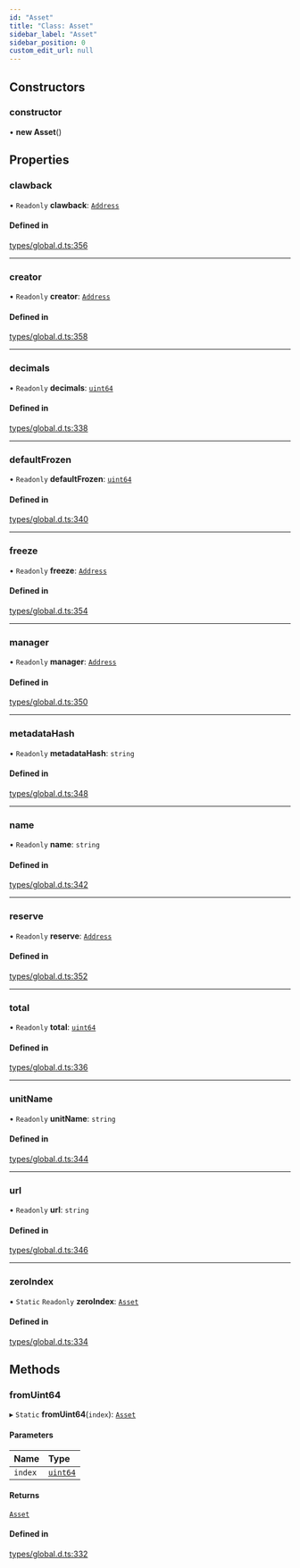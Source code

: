 ```yaml
---
id: "Asset"
title: "Class: Asset"
sidebar_label: "Asset"
sidebar_position: 0
custom_edit_url: null
---
```


## Constructors

### constructor

• **new Asset**()

## Properties

### clawback

• `Readonly` **clawback**: [`Address`](Address.md)

#### Defined in

[types/global.d.ts:356](https://github.com/algorandfoundation/tealscript/blob/ca0f445c/types/global.d.ts#L356)

___

### creator

• `Readonly` **creator**: [`Address`](Address.md)

#### Defined in

[types/global.d.ts:358](https://github.com/algorandfoundation/tealscript/blob/ca0f445c/types/global.d.ts#L358)

___

### decimals

• `Readonly` **decimals**: [`uint64`](../modules.md#uint64)

#### Defined in

[types/global.d.ts:338](https://github.com/algorandfoundation/tealscript/blob/ca0f445c/types/global.d.ts#L338)

___

### defaultFrozen

• `Readonly` **defaultFrozen**: [`uint64`](../modules.md#uint64)

#### Defined in

[types/global.d.ts:340](https://github.com/algorandfoundation/tealscript/blob/ca0f445c/types/global.d.ts#L340)

___

### freeze

• `Readonly` **freeze**: [`Address`](Address.md)

#### Defined in

[types/global.d.ts:354](https://github.com/algorandfoundation/tealscript/blob/ca0f445c/types/global.d.ts#L354)

___

### manager

• `Readonly` **manager**: [`Address`](Address.md)

#### Defined in

[types/global.d.ts:350](https://github.com/algorandfoundation/tealscript/blob/ca0f445c/types/global.d.ts#L350)

___

### metadataHash

• `Readonly` **metadataHash**: `string`

#### Defined in

[types/global.d.ts:348](https://github.com/algorandfoundation/tealscript/blob/ca0f445c/types/global.d.ts#L348)

___

### name

• `Readonly` **name**: `string`

#### Defined in

[types/global.d.ts:342](https://github.com/algorandfoundation/tealscript/blob/ca0f445c/types/global.d.ts#L342)

___

### reserve

• `Readonly` **reserve**: [`Address`](Address.md)

#### Defined in

[types/global.d.ts:352](https://github.com/algorandfoundation/tealscript/blob/ca0f445c/types/global.d.ts#L352)

___

### total

• `Readonly` **total**: [`uint64`](../modules.md#uint64)

#### Defined in

[types/global.d.ts:336](https://github.com/algorandfoundation/tealscript/blob/ca0f445c/types/global.d.ts#L336)

___

### unitName

• `Readonly` **unitName**: `string`

#### Defined in

[types/global.d.ts:344](https://github.com/algorandfoundation/tealscript/blob/ca0f445c/types/global.d.ts#L344)

___

### url

• `Readonly` **url**: `string`

#### Defined in

[types/global.d.ts:346](https://github.com/algorandfoundation/tealscript/blob/ca0f445c/types/global.d.ts#L346)

___

### zeroIndex

▪ `Static` `Readonly` **zeroIndex**: [`Asset`](Asset.md)

#### Defined in

[types/global.d.ts:334](https://github.com/algorandfoundation/tealscript/blob/ca0f445c/types/global.d.ts#L334)

## Methods

### fromUint64

▸ `Static` **fromUint64**(`index`): [`Asset`](Asset.md)

#### Parameters

| Name | Type |
| :------ | :------ |
| `index` | [`uint64`](../modules.md#uint64) |

#### Returns

[`Asset`](Asset.md)

#### Defined in

[types/global.d.ts:332](https://github.com/algorandfoundation/tealscript/blob/ca0f445c/types/global.d.ts#L332)
